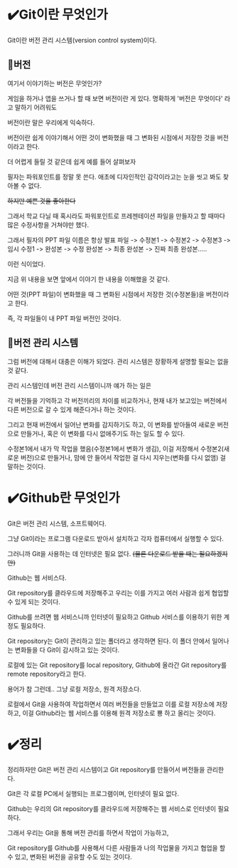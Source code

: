 # ✔️Git이란 무엇인가

Git이란 버전 관리 시스템(version control system)이다.

## 📌버전

여기서 이야기하는 버전은 무엇인가?

게임을 하거나 앱을 쓰거나 할 때 보면 버전이란 게 있다. 명확하게 '버전은 무엇이다' 라고 말하기 어려워도

버전이란 말은 우리에게 익숙하다.

버전이란 쉽게 이야기해서 어떤 것이 변화했을 때  그 변화된 시점에서 저장한 것을 버전이라고 한다.

더 어렵게 들릴 것 같은데 쉽게 예를 들어 살펴보자

필자는 파워포인트를 정말 못 쓴다. 애초에 디자인적인 감각이라고는 눈을 씻고 봐도 찾아볼 수 없다. 

~~하지만 예쁜 것을 좋아한다~~

그래서 학교 다닐 때 혹시라도 파워포인트로 프레젠테이션 파일을 만들자고 할 때마다 많은 수정사항을 거쳐야만 했다.

그래서 필자의 PPT 파일 이름은 항상 발표 파일 -> 수정본1 -> 수정본2 -> 수정본3 -> 임시 수정1 ->  완성본 -> 수정 완성본 -> 최종 완성본 -> 진짜 최종 완성본.....

이런 식이었다.

지금 위 내용을 보면 앞에서 이야기 한 내용을 이해했을 것 같다.

어떤 것(PPT 파일)이 변화했을 때 그 변화된 시점에서 저장한 것(수정본들)을 버전이라고 한다.

즉, 각 파일들이 내 PPT 파일 버전인 것이다.

## 📌버전 관리 시스템

그럼 버전에 대해서 대충은 이해가 되었다. 관리 시스템은 장황하게 설명할 필요는 없을 것 같다.

관리 시스템인데 버전 관리 시스템이니까 얘가 하는 일은 

각 버전들을 기억하고 각 버전끼리의 차이를 비교하거나, 현재 내가 보고있는 버전에서 다른 버전으로 갈 수 있게 해준다거나 하는 것이다.

그리고 현재 버전에서 일어난 변화를 감지하기도 하고, 이 변화를 받아들여 새로운 버전으로 만들거나, 혹은 이 변화를 다시 없애주기도 하는 일도 할 수 있다.

수정본1에서 내가 막 작업을 했음(수정본1에서 변화가 생김), 이걸 저장해서 수정본2(새로운 버전)으로 만들거나, 맘에 안 들어서 작업한 걸 다시 지우는(변화를 다시 없앰) 걸 말하는 것이다.

# ✔️Github란 무엇인가

Git은 버전 관리 시스템, 소프트웨어다.

그냥 Git이라는 프로그램 다운로드 받아서 설치하고 각자 컴퓨터에서 실행할 수 있다.

그러니까 Git을 사용하는 데 인터넷은 필요 없다. ~~(물론 다운로드 받을 때는 필요하겠지만)~~

Github는 웹 서비스다.

Git repository를 클라우드에 저장해주고 우리는 이를 가지고 여러 사람과 쉽게 협업할 수 있게 되는 것이다.

Github를 쓰려면 웹 서비스니까 인터넷이 필요하고 Github 서비스를 이용하기 위한 계정도 필요하다.

Git repository는 Git이 관리하고 있는 폴더라고 생각하면 된다. 이 폴더 안에서 일어나는 변화들을 다 Git이 감시하고 있는 것이다.

로컬에 있는 Git repository를 local repository, Github에 올라간 Git repository를 remote repository라고 한다.

용어가 참 그런데.. 그냥 로컬 저장소, 원격 저장소다.

로컬에서 Git을 사용하여 작업하면서 여러 버전들을 만들었고 이를 로컬 저장소에 저장하고, 이걸 Github라는 웹 서비스를 이용해 원격 저장소로 뿅 하고 올리는 것이다.

# ✔️정리

정리하자만 Git은 버전 관리 시스템이고 Git repository를 만들어서 버전들을 관리한다.

Git은 각 로컬 PC에서 실행되는 프로그램이며, 인터넷이 필요 없다.

Github는 우리의 Git repository를 클라우드에 저장해주는 웹 서비스로 인터넷이 필요하다.

그래서 우리는 Git을 통해 버전 관리를 하면서 작업이 가능하고,

Git repository를 Github를 사용해서 다른 사람들과 나의 작업물을 가지고 협업을 할 수 있고, 변화된 버전을 공유할 수도 있는 것이다.